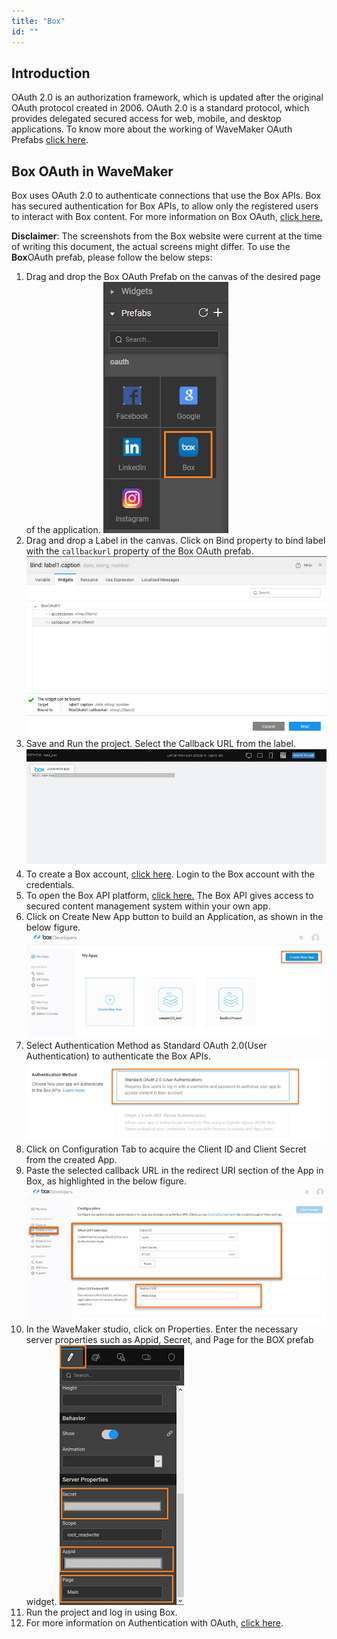 ```yaml
---
title: "Box"
id: ""
---
```


## Introduction

OAuth 2.0 is an authorization framework, which is updated after the original OAuth protocol created in 2006. OAuth 2.0 is a standard protocol, which provides delegated secured access for web, mobile, and desktop applications. To know more about the working of WaveMaker OAuth Prefabs [click here](/learn/app-development/widgets/prefab/oauth-prefabs/).

## Box OAuth in WaveMaker

Box uses OAuth 2.0 to authenticate connections that use the Box APIs. Box has secured authentication for Box APIs, to allow only the registered users to interact with Box content. For more information on Box OAuth, [click here.](https://docs.box.com)

**Disclaimer**: The screenshots from the Box website were current at the time of writing this document, the actual screens might differ. To use the **Box**OAuth prefab, please follow the below steps:

1. Drag and drop the Box OAuth Prefab on the canvas of the desired page of the application. [![](/learn/assets/box_prefab.png)](/learn/assets/box_prefab.png)
2. Drag and drop a Label in the canvas. Click on Bind property to bind label with the `callbackurl` property of the Box OAuth prefab. [![](/learn/assets/box_bind.png)](/learn/assets/box_bind.png)
3. Save and Run the project. Select the Callback URL from the label. [![](/learn/assets/Box_callback_URL.png)](/learn/assets/Box_callback_URL.png)
4. To create a Box account, [click here](https://app.box.com/signup). Login to the Box account with the credentials.
5. To open the Box API platform, [click here.](https://app.box.com/developers/console) The Box API gives access to secured content management system within your own app.
6. Click on Create New App button to build an Application, as shown in the below figure. [![](/learn/assets/box_new_app.jpg)](/learn/assets/box_new_app.jpg)
7. Select Authentication Method as Standard OAuth 2.0(User Authentication) to authenticate the Box APIs. [![](/learn/assets/box_auth.png)](/learn/assets/box_auth.png)
8. Click on Configuration Tab to acquire the Client ID and Client Secret from the created App.
9. Paste the selected callback URL in the redirect URI section of the App in Box, as highlighted in the below figure. [![](/learn/assets/box_uri.png)](/learn/assets/box_uri.png)
10. In the WaveMaker studio, click on Properties. Enter the necessary server properties such as Appid, Secret, and Page for the BOX prefab widget. [![](/learn/assets/box_prop.png)](/learn/assets/box_prop.png)
11. Run the project and log in using Box.
12. For more information on Authentication with OAuth, [click here](https://docs.box.com/docs/oauth-20).
